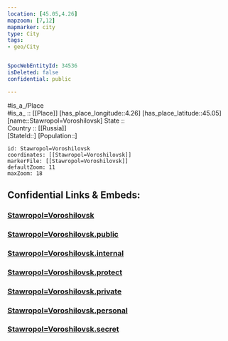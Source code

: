 ```yaml
---
location: [45.05,4.26] 
mapzoom: [7,12] 
mapmarker: city 
type: City
tags:
- geo/City


SpocWebEntityId: 34536
isDeleted: false
confidential: public

---
```

#is_a_/Place  
#is_a_ :: [[Place]] 
[has_place_longitude::4.26] 
[has_place_latitude::45.05] 
[name::Stawropol=Voroshilovsk] 
State ::  
Country :: [[Russia]]  
[StateId::] 
[Population::] 



```leaflet
id: Stawropol=Voroshilovsk
coordinates: [[Stawropol=Voroshilovsk]] 
markerFile: [[Stawropol=Voroshilovsk]] 
defaultZoom: 11 
maxZoom: 18
```


## Confidential Links & Embeds: 

### [Stawropol=Voroshilovsk](/_Standards/Earth/Continent/Europe/Europe~West/France/regions~France/Auvergne-Rhône-Alpes/departments~Auvergne-Rhône-Alpes/Haute-Loire/communes~Haute-Loire/Yssingeaux/cities~Yssingeaux/Stawropol=Voroshilovsk.md) 

### [Stawropol=Voroshilovsk.public](/_public/Earth/Continent/Europe/Europe~West/France/regions~France/Auvergne-Rhône-Alpes/departments~Auvergne-Rhône-Alpes/Haute-Loire/communes~Haute-Loire/Yssingeaux/cities~Yssingeaux/Stawropol=Voroshilovsk.public.md) 

### [Stawropol=Voroshilovsk.internal](/_internal/Earth/Continent/Europe/Europe~West/France/regions~France/Auvergne-Rhône-Alpes/departments~Auvergne-Rhône-Alpes/Haute-Loire/communes~Haute-Loire/Yssingeaux/cities~Yssingeaux/Stawropol=Voroshilovsk.internal.md) 

### [Stawropol=Voroshilovsk.protect](/_protect/Earth/Continent/Europe/Europe~West/France/regions~France/Auvergne-Rhône-Alpes/departments~Auvergne-Rhône-Alpes/Haute-Loire/communes~Haute-Loire/Yssingeaux/cities~Yssingeaux/Stawropol=Voroshilovsk.protect.md) 

### [Stawropol=Voroshilovsk.private](/_private/Earth/Continent/Europe/Europe~West/France/regions~France/Auvergne-Rhône-Alpes/departments~Auvergne-Rhône-Alpes/Haute-Loire/communes~Haute-Loire/Yssingeaux/cities~Yssingeaux/Stawropol=Voroshilovsk.private.md) 

### [Stawropol=Voroshilovsk.personal](/_personal/Earth/Continent/Europe/Europe~West/France/regions~France/Auvergne-Rhône-Alpes/departments~Auvergne-Rhône-Alpes/Haute-Loire/communes~Haute-Loire/Yssingeaux/cities~Yssingeaux/Stawropol=Voroshilovsk.personal.md) 

### [Stawropol=Voroshilovsk.secret](/_secret/Earth/Continent/Europe/Europe~West/France/regions~France/Auvergne-Rhône-Alpes/departments~Auvergne-Rhône-Alpes/Haute-Loire/communes~Haute-Loire/Yssingeaux/cities~Yssingeaux/Stawropol=Voroshilovsk.secret.md)


